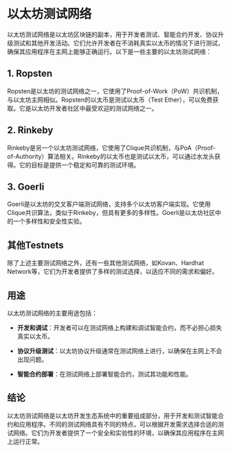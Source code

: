 ﻿
# 以太坊测试网络

以太坊测试网络是以太坊区块链的副本，用于开发者测试、智能合约开发、协议升级测试和其他开发活动。它们允许开发者在不消耗真实以太币的情况下进行测试，确保其应用程序在主网上能够正确运行。以下是一些主要的以太坊测试网络：

## 1. Ropsten

Ropsten是以太坊的测试网络之一，它使用了Proof-of-Work（PoW）共识机制，与以太坊主网相似。Ropsten的以太币是测试以太币（Test Ether），可以免费获取。它是以太坊开发者社区中最受欢迎的测试网络之一。

## 2. Rinkeby

Rinkeby是另一个以太坊测试网络，它使用了Clique共识机制，与PoA（Proof-of-Authority）算法相关。Rinkeby的以太币也是测试以太币，可以通过水龙头获得。它的目标是提供一个稳定和可靠的测试环境。

## 3. Goerli

Goerli是以太坊的交叉客户端测试网络，支持多个以太坊客户端实现。它使用Clique共识算法，类似于Rinkeby，但具有更多的多样性。Goerli是以太坊社区中的一个多样性和安全性实验。

## 其他Testnets

除了上述主要测试网络之外，还有一些其他测试网络，如Kovan、Hardhat Network等，它们为开发者提供了多样的测试选择，以适应不同的需求和偏好。

## 用途

以太坊测试网络的主要用途包括：

- **开发和调试**：开发者可以在测试网络上构建和调试智能合约，而不必担心损失真实以太币。

- **协议升级测试**：以太坊协议升级通常在测试网络上进行，以确保在主网上不会出现问题。

- **智能合约部署**：在测试网络上部署智能合约，测试其功能和性能。

## 结论

以太坊测试网络是以太坊开发生态系统中的重要组成部分，用于开发和测试智能合约和应用程序。不同的测试网络具有不同的特点，可以根据开发需求选择合适的测试网络。它们为开发者提供了一个安全和实验性的环境，以确保其应用程序在主网上运行正常。
